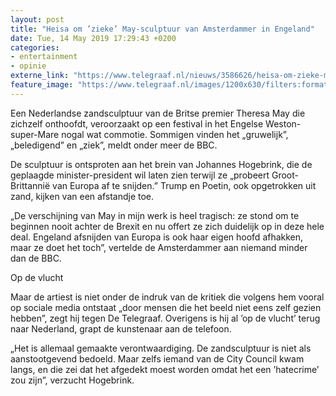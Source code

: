```yaml
---
layout: post
title: "Heisa om ’zieke’ May-sculptuur van Amsterdammer in Engeland"
date: Tue, 14 May 2019 17:29:43 +0200
categories: 
- entertainment 
- opinie 
externe_link: "https://www.telegraaf.nl/nieuws/3586626/heisa-om-zieke-may-sculptuur-van-amsterdammer-in-engeland"
feature_image: "https://www.telegraaf.nl/images/1200x630/filters:format(jpeg):quality(80)/cdn-kiosk-api.telegraaf.nl/ab375234-765d-11e9-8873-0218eaf05005.png"
---
```


<p class="intro">Een Nederlandse zandsculptuur van de Britse premier Theresa May die zichzelf onthoofdt, veroorzaakt op een festival in het Engelse Weston-super-Mare nogal wat commotie. Sommigen vinden het „gruwelijk”, „beledigend” en „ziek”, meldt onder meer de BBC.</p> <p>De sculptuur is ontsproten aan het brein van Johannes Hogebrink, die de geplaagde minister-president wil laten zien terwijl ze „probeert Groot-Brittannië van Europa af te snijden.” Trump en Poetin, ook opgetrokken uit zand, kijken van een afstandje toe.</p><p>„De verschijning van May in mijn werk is heel tragisch: ze stond om te beginnen nooit achter de Brexit en nu offert ze zich duidelijk op in deze hele deal. Engeland afsnijden van Europa is ook haar eigen hoofd afhakken, maar ze doet het toch”, vertelde de Amsterdammer aan niemand minder dan de BBC.</p><p>Op de vlucht</p><p>Maar de artiest is niet onder de indruk van de kritiek die volgens hem vooral op sociale media ontstaat „door mensen die het beeld niet eens zelf gezien hebben”, zegt hij tegen De Telegraaf. Overigens is hij al ’op de vlucht’ terug naar Nederland, grapt de kunstenaar aan de telefoon.</p><p>„Het is allemaal gemaakte verontwaardiging. De zandsculptuur is niet als aanstootgevend bedoeld. Maar zelfs iemand van de City Council kwam langs, en die zei dat het afgedekt moest worden omdat het een ’hatecrime’ zou zijn”, verzucht Hogebrink.</p>

